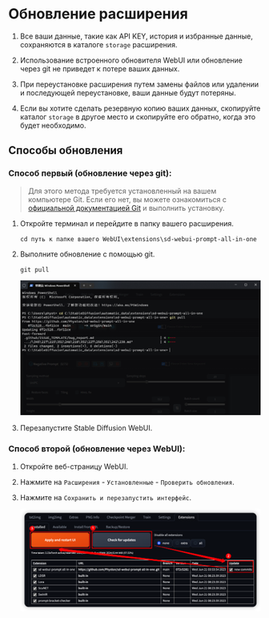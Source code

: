 # Обновление расширения

1. Все ваши данные, такие как API KEY, история и избранные данные, сохраняются в каталоге `storage` расширения.

2. Использование встроенного обновителя WebUI или обновление через git не приведет к потере ваших данных.

3. При переустановке расширения путем замены файлов или удалении и последующей переустановке, ваши данные будут потеряны.

4. Если вы хотите сделать резервную копию ваших данных, скопируйте каталог `storage` в другое место и скопируйте его обратно, когда это будет необходимо.

## Способы обновления

### Способ первый (обновление через git):

> Для этого метода требуется установленный на вашем компьютере Git. Если его нет, вы можете ознакомиться с [официальной документацией Git](https://git-scm.com/book/ru/v2/Введение-Установка-Git) и выполнить установку.

1. Откройте терминал и перейдите в папку вашего расширения.

    ```shell
    cd путь к папке вашего WebUI\extensions\sd-webui-prompt-all-in-one
    ```

2. Выполните обновление с помощью git.

    ```shell
    git pull
    ```

   ![](../assets/images/Update/update_git.png)

3. Перезапустите Stable Diffusion WebUI.

### Способ второй (обновление через WebUI):

1. Откройте веб-страницу WebUI.

2. Нажмите на `Расширения` - `Установленные` - `Проверить обновления`.

3. Нажмите на `Сохранить и перезапустить интерфейс`.

   ![](../assets/images/Update/update_webui.png)